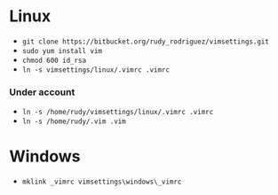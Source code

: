 # Linux

* `git clone https://bitbucket.org/rudy_rodriguez/vimsettings.git`
* `sudo yum install vim`
* `chmod 600 id_rsa`
* `ln -s vimsettings/linux/.vimrc .vimrc`

### Under account
* `ln -s /home/rudy/vimsettings/linux/.vimrc .vimrc`
* `ln -s /home/rudy/.vim .vim`


# Windows

* `mklink _vimrc vimsettings\windows\_vimrc`